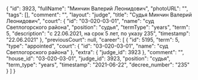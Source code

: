 {
    "id": 3923,
    "fullName": "Минчин Валерий Леонидович",
    "photoURL": "",
    "tags": [],
    "comment": "",
    "layout": "judge",
    "title": "Судья Минчин Валерий Леонидович",
    "court": {
        "id": "03-020-03-01",
        "name": "суд Светлогорского района",
        "position": "судья",
        "termType": "years",
        "term": 5,
        "description": "c 22.06.2021, на срок 5 лет, по указу 235",
        "timestamp": "22.06.2021"
    },
    "previousCourt": null,
    "career": [
        {
            "id": 5195,
            "term": 5,
            "type": "appointed",
            "court": {
                "id": "03-020-03-01",
                "name": "суд Светлогорского района"
            },
            "extra": {
                "judge_id": 3923
            },
            "comment": "",
            "house_id": "03-020-03-01",
            "judge_id": 3923,
            "position": "судья",
            "term_type": "years",
            "timestamp": "2021-06-22",
            "decree_number": "235"
        }
    ]
}